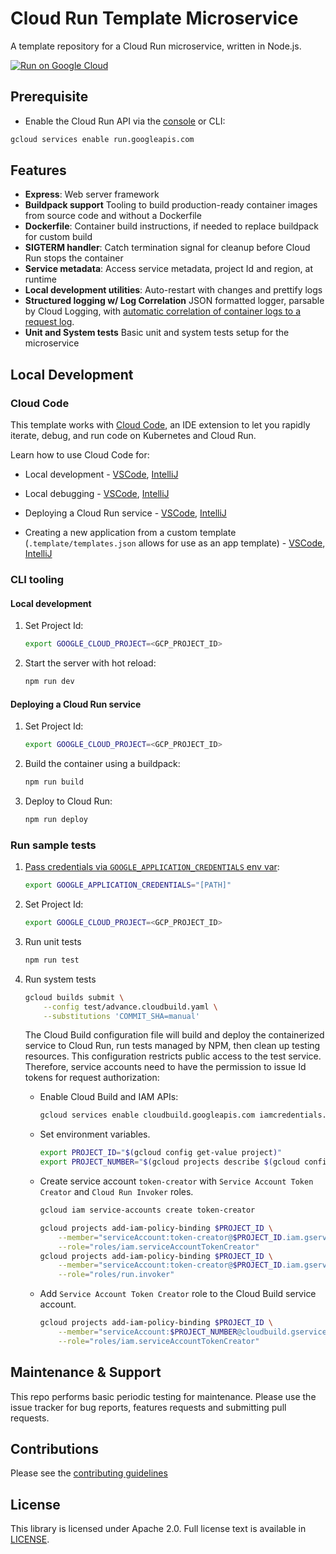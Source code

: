 # Cloud Run Template Microservice

A template repository for a Cloud Run microservice, written in Node.js.

[![Run on Google Cloud](https://deploy.cloud.run/button.svg)](https://deploy.cloud.run)

## Prerequisite

- Enable the Cloud Run API via the [console](https://console.cloud.google.com/apis/library/run.googleapis.com?_ga=2.124941642.1555267850.1615248624-203055525.1615245957) or CLI:

```bash
gcloud services enable run.googleapis.com
```

## Features

- **Express**: Web server framework
- **Buildpack support** Tooling to build production-ready container images from source code and without a Dockerfile
- **Dockerfile**: Container build instructions, if needed to replace buildpack for custom build
- **SIGTERM handler**: Catch termination signal for cleanup before Cloud Run stops the container
- **Service metadata**: Access service metadata, project Id and region, at runtime
- **Local development utilities**: Auto-restart with changes and prettify logs
- **Structured logging w/ Log Correlation** JSON formatted logger, parsable by Cloud Logging, with [automatic correlation of container logs to a request log](https://cloud.google.com/run/docs/logging#correlate-logs).
- **Unit and System tests** Basic unit and system tests setup for the microservice

## Local Development

### Cloud Code

This template works with [Cloud Code](https://cloud.google.com/code), an IDE extension
to let you rapidly iterate, debug, and run code on Kubernetes and Cloud Run.

Learn how to use Cloud Code for:

- Local development - [VSCode](https://cloud.google.com/code/docs/vscode/developing-a-cloud-run-service), [IntelliJ](https://cloud.google.com/code/docs/intellij/developing-a-cloud-run-service)

- Local debugging - [VSCode](https://cloud.google.com/code/docs/vscode/debugging-a-cloud-run-service), [IntelliJ](https://cloud.google.com/code/docs/intellij/debugging-a-cloud-run-service)

- Deploying a Cloud Run service - [VSCode](https://cloud.google.com/code/docs/vscode/deploying-a-cloud-run-service), [IntelliJ](https://cloud.google.com/code/docs/intellij/deploying-a-cloud-run-service)
- Creating a new application from a custom template (`.template/templates.json` allows for use as an app template) - [VSCode](https://cloud.google.com/code/docs/vscode/create-app-from-custom-template), [IntelliJ](https://cloud.google.com/code/docs/intellij/create-app-from-custom-template)

### CLI tooling

#### Local development

1. Set Project Id:
   ```bash
   export GOOGLE_CLOUD_PROJECT=<GCP_PROJECT_ID>
   ```
2. Start the server with hot reload:
   ```bash
   npm run dev
   ```

#### Deploying a Cloud Run service

1. Set Project Id:
   ```bash
   export GOOGLE_CLOUD_PROJECT=<GCP_PROJECT_ID>
   ```
2. Build the container using a buildpack:
   ```bash
   npm run build
   ```
3. Deploy to Cloud Run:
   ```bash
   npm run deploy
   ```

### Run sample tests

1. [Pass credentials via `GOOGLE_APPLICATION_CREDENTIALS` env var](https://cloud.google.com/docs/authentication/production#passing_variable):

   ```bash
   export GOOGLE_APPLICATION_CREDENTIALS="[PATH]"
   ```

2. Set Project Id:
   ```bash
   export GOOGLE_CLOUD_PROJECT=<GCP_PROJECT_ID>
   ```
3. Run unit tests

   ```bash
   npm run test
   ```

4. Run system tests

   ```bash
   gcloud builds submit \
       --config test/advance.cloudbuild.yaml \
       --substitutions 'COMMIT_SHA=manual'
   ```

   The Cloud Build configuration file will build and deploy the containerized service
   to Cloud Run, run tests managed by NPM, then clean up testing resources. This configuration restricts public
   access to the test service. Therefore, service accounts need to have the permission to issue Id tokens for request authorization:

   - Enable Cloud Build and IAM APIs:
     ```bash
     gcloud services enable cloudbuild.googleapis.com iamcredentials.googleapis.com
     ```
   - Set environment variables.

     ```bash
     export PROJECT_ID="$(gcloud config get-value project)"
     export PROJECT_NUMBER="$(gcloud projects describe $(gcloud config get-value project) --format='value(projectNumber)')"
     ```

   - Create service account `token-creator` with `Service Account Token Creator` and `Cloud Run Invoker` roles.

     ```bash
     gcloud iam service-accounts create token-creator

     gcloud projects add-iam-policy-binding $PROJECT_ID \
         --member="serviceAccount:token-creator@$PROJECT_ID.iam.gserviceaccount.com" \
         --role="roles/iam.serviceAccountTokenCreator"
     gcloud projects add-iam-policy-binding $PROJECT_ID \
         --member="serviceAccount:token-creator@$PROJECT_ID.iam.gserviceaccount.com" \
         --role="roles/run.invoker"
     ```

   - Add `Service Account Token Creator` role to the Cloud Build service account.
     ```bash
     gcloud projects add-iam-policy-binding $PROJECT_ID \
         --member="serviceAccount:$PROJECT_NUMBER@cloudbuild.gserviceaccount.com" \
         --role="roles/iam.serviceAccountTokenCreator"
     ```

## Maintenance & Support

This repo performs basic periodic testing for maintenance. Please use the issue tracker for bug reports, features requests and submitting pull requests.

## Contributions

Please see the [contributing guidelines](CONTRIBUTING.md)

## License

This library is licensed under Apache 2.0. Full license text is available in [LICENSE](LICENSE).
